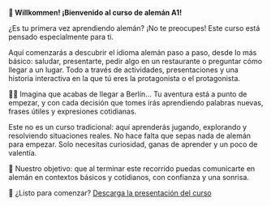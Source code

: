 **👋 Willkommen! ¡Bienvenido al curso de alemán A1!**

¿Es tu primera vez aprendiendo alemán? ¡No te preocupes! Este curso está pensado especialmente para ti.

Aquí comenzarás a descubrir el idioma alemán paso a paso, desde lo más básico: saludar, presentarte, pedir algo en un restaurante o preguntar cómo llegar a un lugar. Todo a través de actividades, presentaciones y una historia interactiva en la que tú eres la protagonista o el protagonista.

🚶‍♀️ Imagina que acabas de llegar a Berlín...
Tu aventura está a punto de empezar, y con cada decisión que tomes irás aprendiendo palabras nuevas, frases útiles y expresiones cotidianas.

Este no es un curso tradicional: aquí aprenderás jugando, explorando y resolviendo situaciones reales. No hace falta que sepas nada de alemán para empezar. Solo necesitas curiosidad, ganas de aprender y un poco de valentía.

🎯 Nuestro objetivo: que al terminar este recorrido puedas comunicarte en alemán en contextos básicos y cotidianos, con confianza y una sonrisa.

📌 ¿Listo para comenzar?
[Descarga la presentación del curso](/introduccion/presentacion.html)

